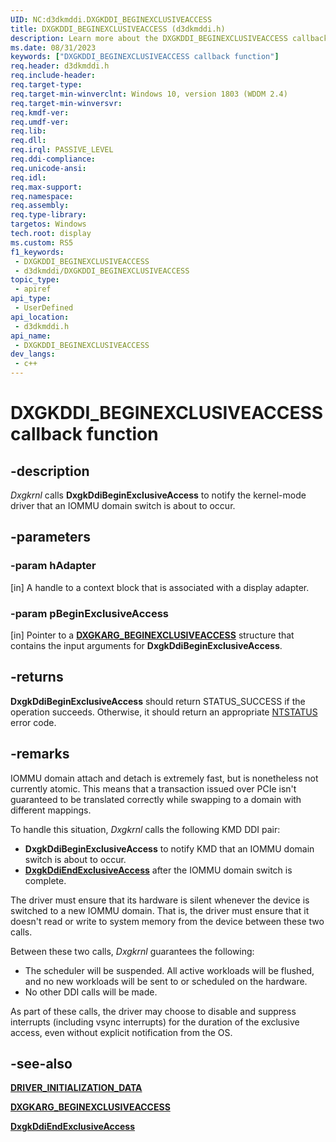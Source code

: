 ```yaml
---
UID: NC:d3dkmddi.DXGKDDI_BEGINEXCLUSIVEACCESS
title: DXGKDDI_BEGINEXCLUSIVEACCESS (d3dkmddi.h)
description: Learn more about the DXGKDDI_BEGINEXCLUSIVEACCESS callback function.
ms.date: 08/31/2023
keywords: ["DXGKDDI_BEGINEXCLUSIVEACCESS callback function"]
req.header: d3dkmddi.h
req.include-header: 
req.target-type: 
req.target-min-winverclnt: Windows 10, version 1803 (WDDM 2.4)
req.target-min-winversvr: 
req.kmdf-ver: 
req.umdf-ver: 
req.lib: 
req.dll: 
req.irql: PASSIVE_LEVEL
req.ddi-compliance: 
req.unicode-ansi: 
req.idl: 
req.max-support: 
req.namespace: 
req.assembly: 
req.type-library: 
targetos: Windows
tech.root: display
ms.custom: RS5
f1_keywords:
 - DXGKDDI_BEGINEXCLUSIVEACCESS
 - d3dkmddi/DXGKDDI_BEGINEXCLUSIVEACCESS
topic_type:
 - apiref
api_type:
 - UserDefined
api_location:
 - d3dkmddi.h
api_name:
 - DXGKDDI_BEGINEXCLUSIVEACCESS
dev_langs:
 - c++
---
```


# DXGKDDI_BEGINEXCLUSIVEACCESS callback function

## -description

*Dxgkrnl* calls **DxgkDdiBeginExclusiveAccess** to notify the kernel-mode driver that an IOMMU domain switch is about to occur.

## -parameters

### -param hAdapter

[in] A handle to a context block that is associated with a display adapter.

### -param pBeginExclusiveAccess

[in] Pointer to a [**DXGKARG_BEGINEXCLUSIVEACCESS**](ns-d3dkmddi-_dxgkarg_beginexclusiveaccess.md) structure that contains the input arguments for **DxgkDdiBeginExclusiveAccess**.

## -returns

**DxgkDdiBeginExclusiveAccess** should return STATUS_SUCCESS if the operation succeeds. Otherwise, it should return an appropriate [NTSTATUS](/windows-hardware/drivers/kernel/using-ntstatus-values) error code.

## -remarks

IOMMU domain attach and detach is extremely fast, but is nonetheless not currently atomic. This means that a transaction issued over PCIe isn't guaranteed to be translated correctly while swapping to a domain with different mappings.

To handle this situation, *Dxgkrnl* calls the following KMD DDI pair:

* **DxgkDdiBeginExclusiveAccess** to notify KMD that an IOMMU domain switch is about to occur.
* [**DxgkDdiEndExclusiveAccess**](nc-d3dkmddi-dxgkddi_endexclusiveaccess.md) after the IOMMU domain switch is complete.

The driver must ensure that its hardware is silent whenever the device is switched to a new IOMMU domain. That is, the driver must ensure that it doesn't read or write to system memory from the device between these two calls.

Between these two calls, *Dxgkrnl* guarantees the following:

* The scheduler will be suspended. All active workloads will be flushed, and no new workloads will be sent to or scheduled on the hardware.
* No other DDI calls will be made.

As part of these calls, the driver may choose to disable and suppress interrupts (including vsync interrupts) for the duration of the exclusive access, even without explicit notification from the OS.

## -see-also

[**DRIVER_INITIALIZATION_DATA**](../dispmprt/ns-dispmprt-_driver_initialization_data.md)

[**DXGKARG_BEGINEXCLUSIVEACCESS**](ns-d3dkmddi-_dxgkarg_beginexclusiveaccess.md)

[**DxgkDdiEndExclusiveAccess**](nc-d3dkmddi-dxgkddi_endexclusiveaccess.md)
